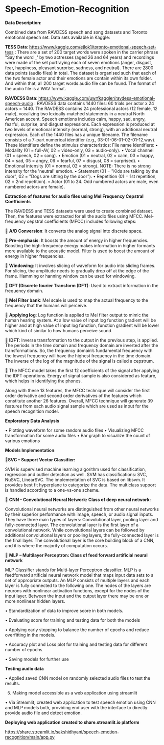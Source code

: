 # Speech-Emotion-Recognition


**Data Description:**

Combined data from RAVDESS speech and song datasets and Toronto emotional speech set. Data sets available in Kaggle:

**TESS Data**: https://www.kaggle.com/ejlok1/toronto-emotional-speech-set-tess : There are a set of 200 target words were spoken in the carrier phrase "Say the word _' by two actresses (aged 26 and 64 years) and recordings were made of the set portraying each of seven emotions (anger, disgust, fear, happiness, pleasant surprise, sadness, and neutral). There are 2800 data points (audio files) in total.
The dataset is organised such that each of the two female actor and their emotions are contain within its own folder. And within that, all 200 target words audio file can be found. The format of the audio file is a WAV format.

**RAVDESS Data**: https://www.kaggle.com/uwrfkaggler/ravdess-emotional-speech-audio : RAVDESS data contains 1440 files: 60 trials per actor x 24 actors = 1440. The RAVDESS contains 24 professional actors (12 female, 12 male), vocalizing two lexically-matched statements in a neutral North American accent. Speech emotions includes calm, happy, sad, angry, fearful, surprise, and disgust expressions. Each expression is produced at two levels of emotional intensity (normal, strong), with an additional neutral expression. Each of the 1440 files has a unique filename. The filename consists of a 7-part numerical identifier (e.g., 03-01-06-01-02-01-12.wav). These identifiers define the stimulus characteristics:
File name Identifiers:
•	Modality (01 = full-AV, 02 = video-only, 03 = audio-only).
•	Vocal channel (01 = speech, 02 = song).
•	Emotion (01 = neutral, 02 = calm, 03 = happy, 04 = sad, 05 = angry, 06 = fearful, 07 = disgust, 08 = surprised).
•	Emotional intensity (01 = normal, 02 = strong). NOTE: There is no strong intensity for the 'neutral' emotion.
•	Statement (01 = "Kids are talking by the door", 02 = "Dogs are sitting by the door").
•	Repetition (01 = 1st repetition, 02 = 2nd repetition).
•	Actor (01 to 24. Odd numbered actors are male, even numbered actors are female).


**Extraction of features for audio files using Mel Frequency Cepstral Coefficients**

The RAVDESS and TESS datasets were used to create combined dataset. Then, the features were extracted for all the audio files using MFCC. Mel-frequency cepstral coefficients (MFCC) includes following steps:

	**A/D Conversion**: It converts the analog signal into discrete space.

	**Pre-emphasis**: It boosts the amount of energy in higher frequencies. Boosting the high-frequency energy makes information in higher formants more available to the acoustic model. Filter is used to boost the amount of energy in higher frequencies.  

	**Windowing**: It involves slicing of waveform for audio into sliding frames. For slicing, the amplitude needs to gradually drop off at the edge of the frame. Hamming or hanning window can be used for windowing. 

	**DFT (Discrete fourier Transform (DFT)**: Used to extract information in the frequency domain.
 
	**Mel Filter bank**: Mel scale is used to map the actual frequency to the frequency that the humans will perceive.

	**Applying log**: Log function is applied to Mel filter output to mimic the human hearing system. At a low value of input log function gradient will be higher and at high value of input log function, function gradient will be lower which kind of similar to how humans perceive sound.

	**IDFT**: Inverse transformation to the output in the previous step, is applied. The periods in the time domain and frequency domain are inverted after the transformations. So, the frequency domain’s fundamental frequency with the lowest frequency will have the highest frequency in the time domain. The inverse of the log of the magnitude of the signal is called a cepstrum.

	The MFCC model takes the first 12 coefficients of the signal after applying the IDFT operations. Energy of signal sample is also considered as feature, which helps in identifying the phones.  

Along with these 13 features, the MFCC technique will consider the first order derivative and second order derivatives of the features which constitute another 26 features. Overall, MFCC technique will generate 39 features from each audio signal sample which are used as input for the speech recognition model.



**Exploratory Data Analysis**

•	Plotting waveform for some random audio files
•	Visualizing MFCC transformation for some audio files
•	Bar graph to visualize the count of various emotions


**Models Implementation**


**SVC – Support Vector Classifier:**

SVM is supervised machine learning algorithm used for classification, regression and outlier detection as well. SVM has classifications: SVC, NuSVC, LinearSVC. The       implementation of SVC is based on libsvm. It provides best fit hyperplane to categorize the data. The multiclass support is handled according to a one-vs-one scheme.  

	**CNN – Convolutional Neural Network: Class of deep neural network:**

Convolutional neural networks are distinguished from other neural networks by their superior performance with image, speech, or audio signal inputs. They have three main types of layers: 
Convolutional layer, pooling layer and fully-connected layer.
The convolutional layer is the first layer of a convolutional network. While convolutional layers can be followed by additional convolutional layers or pooling layers, the fully-connected layer is the final layer. The convolutional layer is the core building block of a CNN, and it is where the majority of computation occurs.

	**MLP – Multilayer Perceptron: Class of feed forward artificial neural network**

MLP Classifier stands for Multi-layer Perceptron classifier. MLP is a feedforward artificial neural network model that maps input data sets to a set of appropriate outputs. An MLP consists of multiple layers and each layer is fully connected to the following one. The nodes of the layers are neurons with nonlinear activation functions, except for the nodes of the input layer. Between the input and the output layer there may be one or more nonlinear hidden layers.


•	Standardization of data to improve score in both models.

•	Evaluating score for training and testing data for both the models

•	Applying early stopping to balance the number of epochs and reduce overfitting in the models.

•	Accuracy plot and Loss plot for training and testing data for different number of epochs.

•	Saving models for further use

**Testing audio data**

•	Applied saved CNN model on randomly selected audio files to test the results.

5.	Making model accessible as a web application using streamlit

•	Via Streamlit, created web application to test speech emotion using CNN and MLP models both, providing end user with the interface to directly provide audio file and detect emotion.



**Deploying web application created to share.streamlit.io platform**

https://share.streamlit.io/sakshidhyani/speech-emotion-recognition/main/app.py 



